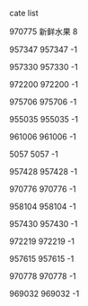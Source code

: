 cate list

970775 新鲜水果 8

957347 957347 -1

957330 957330 -1

972200 972200 -1

975706 975706 -1

955035 955035 -1

961006 961006 -1

5057 5057 -1

957428 957428 -1

970776 970776 -1

958104 958104 -1

957430 957430 -1

972219 972219 -1

957615 957615 -1

970778 970778 -1

969032 969032 -1

